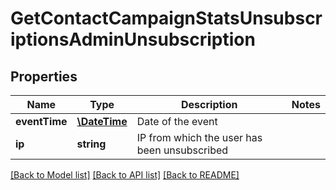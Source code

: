 # GetContactCampaignStatsUnsubscriptionsAdminUnsubscription

## Properties
Name | Type | Description | Notes
------------ | ------------- | ------------- | -------------
**eventTime** | [**\DateTime**](\DateTime.md) | Date of the event | 
**ip** | **string** | IP from which the user has been unsubscribed | 

[[Back to Model list]](../../README.md#documentation-for-models) [[Back to API list]](../../README.md#documentation-for-api-endpoints) [[Back to README]](../../README.md)


